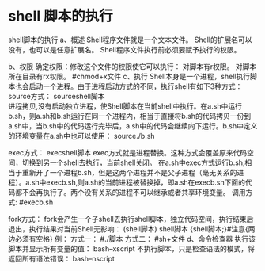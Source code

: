 # shell 脚本的执行
shell脚本的执行
a、概述
	Shell程序文件就是一个文本文件。
	Shell的扩展名可以没有，也可以是任意扩展名。
	Shell程序文件执行前必须要赋予执行的权限。

b、权限
	确定权限：修改这个文件的权限使它可以执行：
	对脚本有r权限。
	对脚本所在目录有rx权限。
#chmod+x文件
c、执行
	Shell本身是一个进程，shell执行脚本也会启动一个进程。由于进程启动方式的不同，执行shell有如下3种方式：
source方式：
sourceshell脚本		
	进程拷贝,没有启动独立进程，使Shell脚本在当前shell中执行。在a.sh中运行b.sh，则a.sh和b.sh运行在同一个进程内，相当于直接将b.sh的代码拷贝一份到a.sh中，当b.sh中的代码运行完毕后，a.sh中的代码会继续向下运行。b.sh中定义的环境变量在a.sh中也可以使用：
source./b.sh

exec方式：
execshell脚本
	exec方式就是进程替换。这种方式会覆盖原来代码空间，切换到另一个shell去执行，当前shell关闭。
	在a.sh中exec方式运行b.sh,相当于重新开了一个进程b.sh，但是这两个进程并不是父子进程（毫无关系的进程）。a.sh中execb.sh,则a.sh的当前进程被替换掉，即a.sh在execb.sh下面的代码都不会再执行了。两个没有关系的进程不可以继承或者共享环境变量。
调用方式:
#execb.sh

fork方式：
fork会产生一个子shell去执行shell脚本，独立代码空间，执行结束后退出，执行结果对当前Shell无影响：
(shell脚本)
shell脚本
{shell脚本;}#注意{两边必须有空格}
例：
方式一：
#./脚本
方式二：
#sh+文件
d、命令检查器
执行该脚本并显示所有变量的值：
bash–xscript
不执行脚本，只是检查语法的模式，将返回所有语法错误：
bash–nscript
